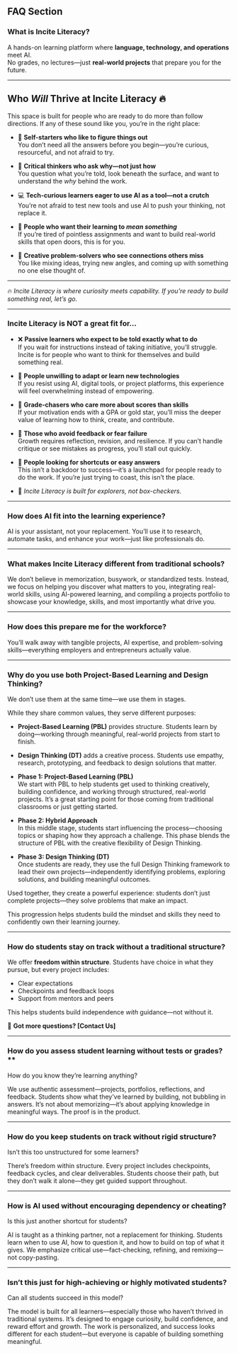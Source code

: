 ## FAQ Section 
<!-- toc -->
### What is Incite Literacy?  

A hands-on learning platform where **language, technology, and operations** meet AI.  
No grades, no lectures—just **real-world projects** that prepare you for the future. 

---
## Who *Will* Thrive at Incite Literacy 🔥

This space is built for people who are ready to do more than follow directions. If any of these sound like you, you’re in the right place:

- 🚀 **Self-starters who like to figure things out**  
  You don’t need all the answers before you begin—you’re curious, resourceful, and not afraid to try.

- 🧠 **Critical thinkers who ask why—not just how**  
  You question what you’re told, look beneath the surface, and want to understand the *why* behind the work.

- 💻 **Tech-curious learners eager to use AI as a tool—not a crutch**  
  You’re not afraid to test new tools and use AI to push your thinking, not replace it.

- 🎯 **People who want their learning to *mean something***  
  If you’re tired of pointless assignments and want to build real-world skills that open doors, this is for you.

- 🧵 **Creative problem-solvers who see connections others miss**  
  You like mixing ideas, trying new angles, and coming up with something no one else thought of.

---

🔥 *Incite Literacy is where curiosity meets capability. If you’re ready to build something real, let’s go.*

---
### Incite Literacy is NOT a great fit for…

- ❌ **Passive learners who expect to be told exactly what to do**  
  If you wait for instructions instead of taking initiative, you’ll struggle. Incite is for people who want to think for themselves and build something real.

- 🧱 **People unwilling to adapt or learn new technologies**  
  If you resist using AI, digital tools, or project platforms, this experience will feel overwhelming instead of empowering.

- 🏅 **Grade-chasers who care more about scores than skills**  
  If your motivation ends with a GPA or gold star, you’ll miss the deeper value of learning how to think, create, and contribute.

- 🙉 **Those who avoid feedback or fear failure**  
  Growth requires reflection, revision, and resilience. If you can’t handle critique or see mistakes as progress, you’ll stall out quickly.

- 🚪 **People looking for shortcuts or easy answers**  
  This isn’t a backdoor to success—it’s a launchpad for people ready to do the work. If you’re just trying to coast, this isn’t the place.

- 🧭 *Incite Literacy is built for explorers, not box-checkers.*

---
### How does AI fit into the learning experience?  

AI is your assistant, not your replacement. You’ll use it to research, automate tasks, and enhance your work—just like professionals do.  

---
### What makes Incite Literacy different from traditional schools?  

We don’t believe in memorization, busywork, or standardized tests. Instead, we focus on helping you discover what matters to you, integrating real-world skills, using AI-powered learning, and compiling a projects portfolio to showcase your knowledge, skills, and most importantly what drive you. 

---
### How does this prepare me for the workforce?  

You’ll walk away with tangible projects, AI expertise, and problem-solving skills—everything employers and entrepreneurs actually value.

---
### Why do you use both Project-Based Learning and Design Thinking?

We don’t use them at the same time—we use them in stages. 

While they share common values, they serve different purposes:

- **Project-Based Learning (PBL)** provides structure. Students learn by doing—working through meaningful, real-world projects from start to finish.
- **Design Thinking (DT)** adds a creative process. Students use empathy, research, prototyping, and feedback to design solutions that matter.

- **Phase 1: Project-Based Learning (PBL)**  
  We start with PBL to help students get used to thinking creatively, building confidence, and working through structured, real-world projects. It’s a great starting point for those coming from traditional classrooms or just getting started.

- **Phase 2: Hybrid Approach**  
  In this middle stage, students start influencing the process—choosing topics or shaping how they approach a challenge. This phase blends the structure of PBL with the creative flexibility of Design Thinking.

- **Phase 3: Design Thinking (DT)**  
  Once students are ready, they use the full Design Thinking framework to lead their own projects—independently identifying problems, exploring solutions, and building meaningful outcomes.

Used together, they create a powerful experience: students don’t just complete projects—they solve problems that make an impact.

This progression helps students build the mindset and skills they need to confidently own their learning journey. 

---
### How do students stay on track without a traditional structure?

We offer **freedom within structure**. Students have choice in what they pursue, but every project includes:

- Clear expectations  
- Checkpoints and feedback loops  
- Support from mentors and peers  

This helps students build independence *with* guidance—not without it.

📌 **Got more questions? [Contact Us]**  

---
### How do you assess student learning without tests or grades?**

How do you know they’re learning anything?


We use authentic assessment—projects, portfolios, reflections, and feedback. Students show what they’ve learned by building, not bubbling in answers. It’s not about memorizing—it’s about applying knowledge in meaningful ways. The proof is in the product.

---

### How do you keep students on track without rigid structure?

Isn’t this too unstructured for some learners?

There’s freedom within structure. Every project includes checkpoints, feedback cycles, and clear deliverables. Students choose their path, but they don’t walk it alone—they get guided support throughout.

---

### How is AI used without encouraging dependency or cheating?

Is this just another shortcut for students?

AI is taught as a thinking partner, not a replacement for thinking. Students learn when to use AI, how to question it, and how to build on top of what it gives. We emphasize critical use—fact-checking, refining, and remixing—not copy-pasting.

---

### Isn’t this just for high-achieving or highly motivated students?

Can all students succeed in this model?

The model is built for all learners—especially those who haven’t thrived in traditional systems. It’s designed to engage curiosity, build confidence, and reward effort and growth. The work is personalized, and success looks different for each student—but everyone is capable of building something meaningful.